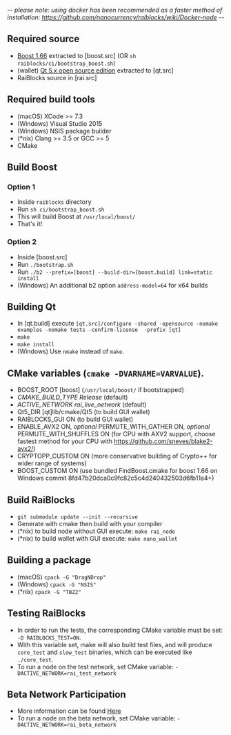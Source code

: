 _-- please note: using docker has been recommended as a faster method of installation: https://github.com/nanocurrency/raiblocks/wiki/Docker-node --_
## Required source
* [Boost 1.66](http://www.boost.org/users/history/version_1_66_0.html) extracted to [boost.src] (OR `sh raiblocks/ci/bootstrap_boost.sh`)
* (wallet) [Qt 5.x open source edition](https://www1.qt.io/download-open-source/) extracted to [qt.src]
* RaiBlocks source in [rai.src]

## Required build tools
* (macOS) XCode >= 7.3
* (Windows) Visual Studio 2015
* (Windows) NSIS package builder
* (*nix) Clang >= 3.5 or GCC >= 5
* CMake

## Build Boost 
### Option 1
* Inside `raiblocks` directory
* Run `sh ci/bootstrap_boost.sh`
* This will build Boost at `/usr/local/boost/`
* That's it!
### Option 2
* Inside [boost.src]
* Run `./bootstrap.sh`
* Run `./b2 --prefix=[boost] --build-dir=[boost.build] link=static install`
* (Windows) An additional b2 option `address-model=64` for x64 builds

## Building Qt
* In [qt.build] execute `[qt.src]/configure -shared -opensource -nomake examples -nomake tests -confirm-license  -prefix [qt]`
* `make`
* `make install`
* (Windows) Use `nmake` instead of `make`. 

## CMake variables (`cmake -DVARNAME=VARVALUE`).
* BOOST_ROOT [boost] (`/usr/local/boost/` if bootstrapped)
* _CMAKE_BUILD_TYPE Release_ (default)
* _ACTIVE_NETWORK rai_live_network_ (default)
* Qt5_DIR [qt]lib/cmake/Qt5 (to build GUI wallet)
* RAIBLOCKS_GUI ON (to build GUI wallet)
* ENABLE_AVX2 ON, _optional_ PERMUTE_WITH_GATHER ON, _optional_ PERMUTE_WITH_SHUFFLES ON (for CPU with AXV2 support, choose fastest method for your CPU with https://github.com/sneves/blake2-avx2/)
* CRYPTOPP_CUSTOM ON (more conservative building of Crypto++ for wider range of systems)
* BOOST_CUSTOM ON (use bundled FindBoost.cmake for boost 1.66 on Windows commit 8fd47b20dca0c9fc82c5c4d240432503d6fb11a4+)

## Build RaiBlocks
* `git submodule update --init --recursive`
* Generate with cmake then build with your compiler
* (*nix) to build node without GUI execute: `make rai_node`
* (*nix) to build wallet with GUI execute: `make nano_wallet`

## Building a package
* (macOS) `cpack -G "DragNDrop"`
* (Windows) `cpack -G "NSIS"`
* (*nix) `cpack -G "TBZ2"`

## Testing RaiBlocks
* In order to run the tests, the corresponding CMake variable must be set: `-D RAIBLOCKS_TEST=ON`.
* With this variable set, make will also build test files, and will produce `core_test` and `slow_test` binaries, which can be executed like `./core_test`.
* To run a node on the test network, set CMake variable: `-DACTIVE_NETWORK=rai_test_network`

## Beta Network Participation
* More information can be found [Here](https://beta.nano.org)
* To run a node on the beta network, set CMake variable: `-DACTIVE_NETWORK=rai_beta_network`